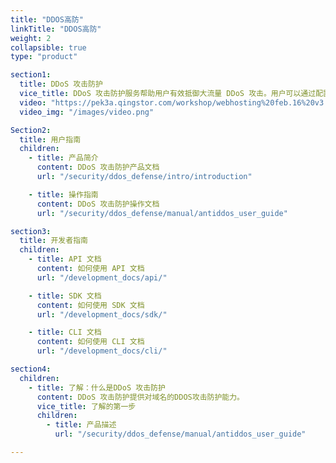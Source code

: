```yaml
---
title: "DDOS高防"
linkTitle: "DDOS高防"
weight: 2
collapsible: true
type: "product"

section1:
  title: DDoS 攻击防护
  vice_title: DDoS 攻击防护服务帮助用户有效抵御大流量 DDoS 攻击。用户可以通过配置 DDoS 攻击防护服务，将攻击流量引流到防护服务器，确保源站的稳定可靠。
  video: "https://pek3a.qingstor.com/workshop/webhosting%20feb.16%20v3.mp4"
  video_img: "/images/video.png"

Section2:
  title: 用户指南
  children:
    - title: 产品简介
      content: DDoS 攻击防护产品文档
      url: "/security/ddos_defense/intro/introduction"

    - title: 操作指南
      content: DDoS 攻击防护操作文档
      url: "/security/ddos_defense/manual/antiddos_user_guide"

section3:
  title: 开发者指南
  children:
    - title: API 文档
      content: 如何使用 API 文档
      url: "/development_docs/api/"

    - title: SDK 文档
      content: 如何使用 SDK 文档
      url: "/development_docs/sdk/"

    - title: CLI 文档
      content: 如何使用 CLI 文档
      url: "/development_docs/cli/"

section4:
  children:
    - title: 了解：什么是DDoS 攻击防护
      content: DDoS 攻击防护提供对域名的DDOS攻击防护能力。
      vice_title: 了解的第一步
      children:
        - title: 产品描述
          url: "/security/ddos_defense/manual/antiddos_user_guide"

---
```

